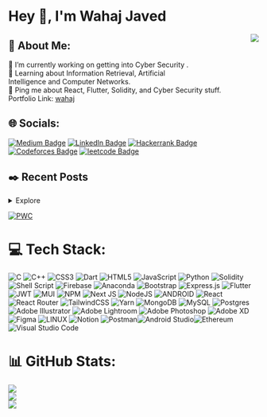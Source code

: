 # Hey 👋, I'm Wahaj Javed
<img align="right" src="https://media.giphy.com/media/WOb8EeFziTQNE02WXs/giphy.gif" />

## 💫 About Me:
🔭 I’m currently working on getting into Cyber Security .<br>🧐 Learning about Information Retrieval, Artificial</br> Intelligence and Computer Networks.<br>💬 Ping me about React, Flutter, Solidity, and Cyber Security stuff.<br />
Portfolio Link: <a href="https://wahaj-javed-portfolio.vercel.app">wahaj</a>

## 🌐 Socials:
<p><a href="https://medium.com/@wahaj.javed02"><img src="https://img.shields.io/badge/-@wahaj-14c767?style=flat-square&amp;labelColor=14c767&amp;logo=Medium&amp;link=https://medium.com/@wahaj.javed02" alt="Medium Badge"></a> <a href="https://www.linkedin.com/in/wahaj-javed-20k02028/"><img src="https://img.shields.io/badge/-@wahaj-0077B5?style=flat-square&amp;labelColor=0077B5&amp;logo=LinkedIn&amp;link=https://www.linkedin.com/in/wahaj-javed-20k02028/" alt="LinkedIn Badge"></a> <a href=https://www.hackerrank.com/wahaj_javed"><img src="https://img.shields.io/badge/-@wahaj-1ED760?style=flat-square&amp;labelColor=fff&amp;logo=Hackerrank&amp;link=https://www.hackerrank.com/wahaj_javed" alt="Hackerrank Badge"></a>  <a href=https://codeforces.com/profile/SyntaxError20"><img src="https://img.shields.io/badge/-@SyntaxError20-yellowgreen?style=flat-square&amp;labelColor=fff&amp;logo=Codeforces&amp;link=https://codeforces.com/profile/SyntaxError20" alt="Codeforces Badge"></a> <a href="https://leetcode.com/user6969WN/"><img src="https://img.shields.io/badge/-@user6969WN-critical?style=flat-square&amp;labelColor=0077B5&amp;logo=leetcode&amp;link=https://leetcode.com/user6969WN/" alt="leetcode Badge"></a></p>

<h2>✒️ Recent Posts</h2>
<details>
    <summary>Explore</summary>
    <li><a target="_blank" href="https://medium.com/coinmonks/how-to-work-with-floating-points-in-solidity-how-to-calculate-amortizing-loans-in-solidity-cacfeaaa2b49">How to use Floating Points in Solidity? || How to Calculate Amortizing Loans in Solidity? — August 20, 2022</a></li>
    <li><a target="_blank" href="https://medium.com/@wahaj.javed02/acm-cys-intra-fast-ctf-challenges-67cafeb95f81">ACM Intra-Fast Capture The Flag Competition Writeup — March 20, 2023</a></li>
</details>

[![PWC](https://img.shields.io/endpoint.svg?url=https://paperswithcode.com/badge/malware-classification-using-static/malware-classification-on-microsoft-malware)](https://paperswithcode.com/sota/malware-classification-on-microsoft-malware?p=malware-classification-using-static)

# 💻 Tech Stack:
![C](https://img.shields.io/badge/c-%2300599C.svg?style=for-the-badge&logo=c&logoColor=white) ![C++](https://img.shields.io/badge/c++-%2300599C.svg?style=for-the-badge&logo=c%2B%2B&logoColor=white) ![CSS3](https://img.shields.io/badge/css3-%231572B6.svg?style=for-the-badge&logo=css3&logoColor=white) ![Dart](https://img.shields.io/badge/dart-%230175C2.svg?style=for-the-badge&logo=dart&logoColor=white) ![HTML5](https://img.shields.io/badge/html5-%23E34F26.svg?style=for-the-badge&logo=html5&logoColor=white) ![JavaScript](https://img.shields.io/badge/javascript-%23323330.svg?style=for-the-badge&logo=javascript&logoColor=%23F7DF1E) ![Python](https://img.shields.io/badge/python-3670A0?style=for-the-badge&logo=python&logoColor=ffdd54) ![Solidity](https://img.shields.io/badge/Solidity-%23363636.svg?style=for-the-badge&logo=solidity&logoColor=white) ![Shell Script](https://img.shields.io/badge/shell_script-%23121011.svg?style=for-the-badge&logo=gnu-bash&logoColor=white) ![Firebase](https://img.shields.io/badge/firebase-%23039BE5.svg?style=for-the-badge&logo=firebase) ![Anaconda](https://img.shields.io/badge/Anaconda-%2344A833.svg?style=for-the-badge&logo=anaconda&logoColor=white) ![Bootstrap](https://img.shields.io/badge/bootstrap-%23563D7C.svg?style=for-the-badge&logo=bootstrap&logoColor=white) ![Express.js](https://img.shields.io/badge/express.js-%23404d59.svg?style=for-the-badge&logo=express&logoColor=%2361DAFB) ![Flutter](https://img.shields.io/badge/Flutter-%2302569B.svg?style=for-the-badge&logo=Flutter&logoColor=white) ![JWT](https://img.shields.io/badge/JWT-black?style=for-the-badge&logo=JSON%20web%20tokens) ![MUI](https://img.shields.io/badge/MUI-%230081CB.svg?style=for-the-badge&logo=material-ui&logoColor=white) ![NPM](https://img.shields.io/badge/NPM-%23000000.svg?style=for-the-badge&logo=npm&logoColor=white) ![Next JS](https://img.shields.io/badge/Next-black?style=for-the-badge&logo=next.js&logoColor=white) ![NodeJS](https://img.shields.io/badge/node.js-6DA55F?style=for-the-badge&logo=node.js&logoColor=white) ![ANDROID](https://img.shields.io/badge/android-%2320232a.svg?style=for-the-badge&logo=android&logoColor=%a4c639) ![React](https://img.shields.io/badge/react-%2320232a.svg?style=for-the-badge&logo=react&logoColor=%2361DAFB) ![React Router](https://img.shields.io/badge/React_Router-CA4245?style=for-the-badge&logo=react-router&logoColor=white) ![TailwindCSS](https://img.shields.io/badge/tailwindcss-%2338B2AC.svg?style=for-the-badge&logo=tailwind-css&logoColor=white) ![Yarn](https://img.shields.io/badge/yarn-%232C8EBB.svg?style=for-the-badge&logo=yarn&logoColor=white) ![MongoDB](https://img.shields.io/badge/MongoDB-%234ea94b.svg?style=for-the-badge&logo=mongodb&logoColor=white) ![MySQL](https://img.shields.io/badge/mysql-%2300f.svg?style=for-the-badge&logo=mysql&logoColor=white) ![Postgres](https://img.shields.io/badge/postgres-%23316192.svg?style=for-the-badge&logo=postgresql&logoColor=white) ![Adobe Illustrator](https://img.shields.io/badge/adobeillustrator-%23FF9A00.svg?style=for-the-badge&logo=adobeillustrator&logoColor=white) ![Adobe Lightroom](https://img.shields.io/badge/Adobe%20Lightroom-31A8FF.svg?style=for-the-badge&logo=Adobe%20Lightroom&logoColor=white) ![Adobe Photoshop](https://img.shields.io/badge/adobephotoshop-%2331A8FF.svg?style=for-the-badge&logo=adobephotoshop&logoColor=white) ![Adobe XD](https://img.shields.io/badge/Adobe%20XD-470137?style=for-the-badge&logo=Adobe%20XD&logoColor=#FF61F6) 	![Figma](https://img.shields.io/badge/figma-%23F24E1E.svg?style=for-the-badge&logo=figma&logoColor=white) ![LINUX](https://img.shields.io/badge/Linux-FCC624?style=for-the-badge&logo=linux&logoColor=black) ![Notion](https://img.shields.io/badge/Notion-%23000000.svg?style=for-the-badge&logo=notion&logoColor=white) ![Postman](https://img.shields.io/badge/Postman-FF6C37?style=for-the-badge&logo=postman&logoColor=white)![Android Studio](https://img.shields.io/badge/Android%20Studio-3DDC84.svg?style=for-the-badge&logo=android-studio&logoColor=white)![Ethereum](https://img.shields.io/badge/Ethereum-3C3C3D?style=for-the-badge&logo=Ethereum&logoColor=white)![Visual Studio Code](https://img.shields.io/badge/Visual%20Studio%20Code-0078d7.svg?style=for-the-badge&logo=visual-studio-code&logoColor=white)
# 📊 GitHub Stats:
![](https://github-readme-stats.vercel.app/api?username=wahajJaved20&theme=gotham&hide_border=false&include_all_commits=true&count_private=true)<br/>
![](https://github-readme-streak-stats.herokuapp.com/?user=wahajJaved20&theme=gotham&hide_border=false)<br/>
![](https://github-readme-stats.vercel.app/api/top-langs/?username=wahajJaved20&theme=gotham&hide_border=false&include_all_commits=true&count_private=true&layout=compact)

<!-- Proudly created with GPRM ( https://gprm.itsvg.in ) -->
